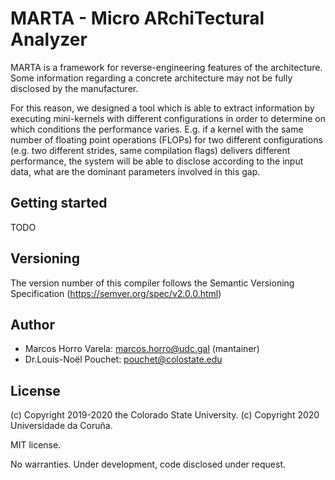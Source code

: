 # MARTA - Micro ARchiTectural Analyzer

MARTA is a framework for reverse-engineering features of the
architecture. Some information regarding a concrete architecture may not be
fully disclosed by the manufacturer.

For this reason, we designed a tool which is able to extract information by
executing mini-kernels with different configurations in order to determine on
which conditions the performance varies. E.g. if a kernel with the same number
of floating point operations (FLOPs) for two different configurations (e.g.
two different strides, same compilation flags) delivers different performance,
the system will be able to disclose according to the input data, what are the
dominant parameters involved in this gap.

## Getting started

TODO

## Versioning

The version number of this compiler follows the Semantic Versioning
Specification (<https://semver.org/spec/v2.0.0.html>)

## Author

- Marcos Horro Varela: marcos.horro@udc.gal (mantainer)
- Dr.Louis-Noël Pouchet: pouchet@colostate.edu

## License

(c) Copyright 2019-2020 the Colorado State University.
(c) Copyright 2020 Universidade da Coruña.

MIT license.

No warranties. Under development, code disclosed under request.
